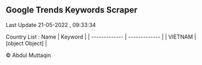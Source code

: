 

## Google Trends Keywords Scraper 
 
Last Update 21-05-2022 , 09:33:34

Country List :
 Name  | Keyword |
| ------------- | ------------- |
| VIETNAM | [object Object] |



© Abdul Muttaqin 
